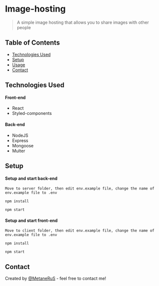 # Image-hosting
> A simple image hosting that allows you to share images with other people


## Table of Contents
* [Technologies Used](#technologies-used)
* [Setup](#setup)
* [Usage](#usage)
* [Contact](#contact)


## Technologies Used
#### Front-end
- React
- Styled-components

#### Back-end
- NodeJS
- Express
- Mongoose
- Multer


## Setup
#### Setup and start back-end
`Move to server folder, then edit env.example file, change the name of env.example file to .env`

`npm install`

`npm start`

#### Setup and start front-end
`Move to client folder, then edit env.example file, change the name of env.example file to .env`

`npm install`

`npm start`


## Contact
Created by [@MetaneRuS](https://github.com/MetaneRuS) - feel free to contact me!
